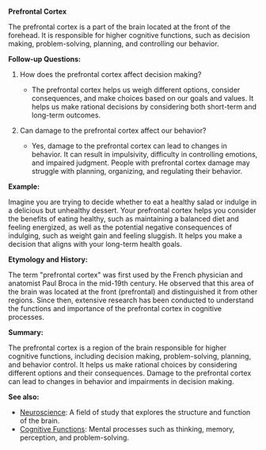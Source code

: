 **Prefrontal Cortex**

The prefrontal cortex is a part of the brain located at the front of the
forehead. It is responsible for higher cognitive functions, such as decision
making, problem-solving, planning, and controlling our behavior.

**Follow-up Questions:**

1. How does the prefrontal cortex affect decision making?
   - The prefrontal cortex helps us weigh different options, consider
     consequences, and make choices based on our goals and values. It helps us
     make rational decisions by considering both short-term and long-term
     outcomes.

2. Can damage to the prefrontal cortex affect our behavior?
   - Yes, damage to the prefrontal cortex can lead to changes in behavior. It
     can result in impulsivity, difficulty in controlling emotions, and
     impaired judgment. People with prefrontal cortex damage may struggle with
     planning, organizing, and regulating their behavior.

**Example:**

Imagine you are trying to decide whether to eat a healthy salad or indulge in a
delicious but unhealthy dessert. Your prefrontal cortex helps you consider the
benefits of eating healthy, such as maintaining a balanced diet and feeling
energized, as well as the potential negative consequences of indulging, such as
weight gain and feeling sluggish. It helps you make a decision that aligns with
your long-term health goals.

**Etymology and History:**

The term "prefrontal cortex" was first used by the French physician and
anatomist Paul Broca in the mid-19th century. He observed that this area of the
brain was located at the front (prefrontal) and distinguished it from other
regions. Since then, extensive research has been conducted to understand the
functions and importance of the prefrontal cortex in cognitive processes.

**Summary:**

The prefrontal cortex is a region of the brain responsible for higher cognitive
functions, including decision making, problem-solving, planning, and behavior
control. It helps us make rational choices by considering different options and
their consequences. Damage to the prefrontal cortex can lead to changes in
behavior and impairments in decision making.

**See also:**

- [Neuroscience](?concept=Neuroscience&specialist_role=Brain+scientist&target_audience=Layman):
  A field of study that explores the structure and function of the brain.
- [Cognitive Functions](?concept=Cognitive+Functions&specialist_role=Brain+scientist&target_audience=Layman):
  Mental processes such as thinking, memory, perception, and problem-solving.